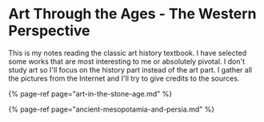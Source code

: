 # Art Through the Ages - The Western Perspective

This is my notes reading the classic art history textbook. I have selected some works that are most interesting to me or absolutely pivotal. I don't study art so I'll focus on the history part instead of the art part. I gather all the pictures from the Internet and I'll try to give credits to the sources.

{% page-ref page="art-in-the-stone-age.md" %}

{% page-ref page="ancient-mesopotamia-and-persia.md" %}



